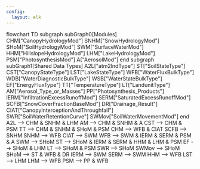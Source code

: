 ```yaml
---
config:
  layout: elk
---
```

flowchart TD
 subgraph subGraph0[Modules]
        CHM["CanopyHydrologyMod"]
        SNHM["SnowHydrologyMod"]
        SHoM["SoilHydrologyMod"]
        SWM["SurfaceWaterMod"]
        HHM["HillslopeHydrologyMod"]
        LHM["LakeHydrologyMod"]
        PSM["PhotosynthesisMod"]
        A["AerosolMod"]
  end
 subgraph subGraph1[Shared Data Types]
        A2L["atm2lndType"]
        ST["SoilStateType"]
        CST["CanopyStateType"]
        LST["LakeStateType"]
        WFB["WaterFluxBulkType"]
        WDB["WaterDiagnosticBulkType"]
        WSB["WaterStateBulkType"]
        EF["EnergyFluxType"]
        TT["TemperatureType"]
        LT["LandunitType"]
        AM["Aerosol_Type_or_Masses"]
        PP["Photosynthesis_Products"]
        IERM["InfiltrationExcessRunoffMod"]
        SERM["SaturatedExcessRunoffMod"]
        SCFB["SnowCoverFractionBaseMod"]
        DR["Drainage_Result"]
        CIAT["CanopyInterceptionAndThroughfall"]
        SWR["SoilWaterRetentionCurve"]
        SWMov["SoilWaterMovementMod"]
  end
    A2L --> CHM & SNHM & LHM
    AM --> CHM & SNHM & A
    CST --> CHM & PSM
    TT --> CHM & SNHM & SHoM & PSM
    CHM --> WFB & CIAT
    SCFB --> SNHM
    SNHM --> WFB
    CIAT --> SWM
    WFB --> SWM & IERM & SERM & PSM & A
    SWM --> SHoM
    ST --> SHoM & IERM & SERM & HHM & LHM & PSM
    EF --> SHoM & LHM
    LT --> SHoM & PSM
    SWR --> SHoM
    SWMov --> SHoM
    SHoM --> ST & WFB & DR
    IERM --> SWM
    SERM --> SWM
    HHM --> WFB
    LST --> LHM
    LHM --> WFB
    PSM --> PP & WFB


